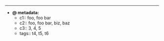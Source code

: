 ---
- **@ metadata:**
    - c1:: foo, foo bar
    - c2:: foo, foo bar, biz, baz
    - c3:: 3, 4, 5
    - tags:: t4, t5, t6
